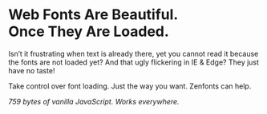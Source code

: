 # Web Fonts Are Beautiful. Once&nbsp;They&nbsp;Are&nbsp;Loaded.



Isn’t it frustrating when text is already there, yet you cannot read it because the fonts are not loaded yet? And that ugly flickering in IE & Edge? They just have no&nbsp;taste!

Take control over font loading. Just the way you want. Zenfonts&nbsp;can&nbsp;help.

*759&nbsp;bytes of vanilla JavaScript. Works everywhere.*
